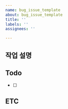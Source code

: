 ```yaml
---
name: bug_issue_template
about: bug_issue_template
title: ''
labels: ''
assignees: ''

---
```


## 작업 설명

## Todo
- [ ]

## ETC
